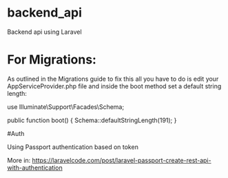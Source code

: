 # backend_api
Backend api using Laravel



# For Migrations:

As outlined in the Migrations guide to fix this all you 
have to do is edit your AppServiceProvider.php file and 
inside the boot method set a default string length:


use Illuminate\Support\Facades\Schema;

public function boot()
{
    Schema::defaultStringLength(191);
}

#Auth

Using Passport authentication based on token

More in:
https://laravelcode.com/post/laravel-passport-create-rest-api-with-authentication